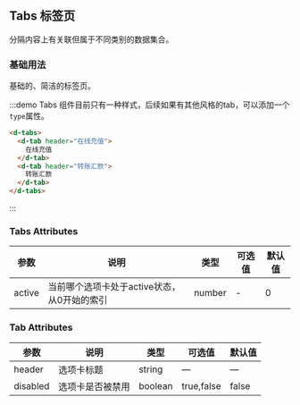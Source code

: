 ## Tabs 标签页

分隔内容上有关联但属于不同类别的数据集合。

### 基础用法

基础的、简洁的标签页。

:::demo Tabs 组件目前只有一种样式，后续如果有其他风格的tab，可以添加一个`type`属性。

```html
<d-tabs>
  <d-tab header="在线充值">
    在线充值
  </d-tab>
  <d-tab header="转账汇款">
    转账汇款
  </d-tab>
</d-tabs>
```
:::


### Tabs Attributes

| 参数       | 说明     | 类型      | 可选值       | 默认值   |
|---------- |-------- |---------- |-------------  |-------- |
| active     | 当前哪个选项卡处于active状态，从0开始的索引   | number   | -  |     0    |

### Tab Attributes
| 参数       | 说明     | 类型      | 可选值       | 默认值   |
|---------- |-------- |---------- |-------------  |-------- |
| header     | 选项卡标题   | string   | — |    —     |
| disabled      | 选项卡是否被禁用 | boolean | true,false | false |

